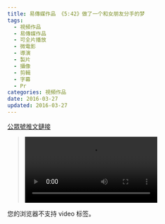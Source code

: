 ```yaml
---
title: 易傳媒作品 《5:42》做了一个和女朋友分手的梦
tags:
  - 視頻作品
  - 易傳媒作品
  - 可全片播放
  - 微電影
  - 導演
  - 製片
  - 攝像
  - 剪輯
  - 字幕
  - Pr
categories: 視頻作品
date: 2016-03-27
updated: 2016-03-27
---
```


[公眾號推文鏈接](https://mp.weixin.qq.com/s/VTeERdZ48_CNPHyoyWmK5A)

><video src="/asset/videos/542.mp4" controls="controls">
您的浏览器不支持 video 标签。
</video>


